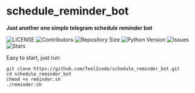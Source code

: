 # schedule_reminder_bot
<b>Just another one simple telegram schedule reminder bot</b>

<p>
    <img src="https://img.shields.io/github/license/feel2code/schedule_reminder_bot?style=for-the-badge&logo=appveyor" alt="LICENSE">
    <img src="https://img.shields.io/github/contributors/feel2code/schedule_reminder_bot?style=for-the-badge&logo=appveyor" alt="Contributors">
    <img src="https://img.shields.io/github/repo-size/feel2code/schedule_reminder_bot?style=for-the-badge&logo=appveyor" alt="Repository Size">
    <img src="https://img.shields.io/badge/python-3.9-green?style=for-the-badge&logo=appveyor" alt="Python Version">
    <img src="https://img.shields.io/github/issues/feel2code/schedule_reminder_bot?style=for-the-badge&logo=appveyor" alt="Issues">
    <img src="https://img.shields.io/github/stars/feel2code/schedule_reminder_bot?style=for-the-badge&logo=appveyor" alt="Stars">
</p>

Easy to start, just run: 
```shell
git clone https://github.com/feel2code/schedule_reminder_bot.git
cd schedule_reminder_bot
chmod +x reminder.sh
./reminder.sh
```
